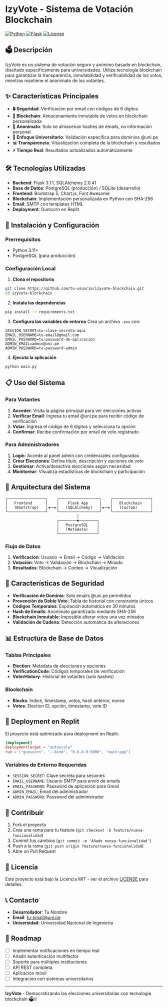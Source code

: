 
# IzyVote - Sistema de Votación Blockchain

[![Python](https://img.shields.io/badge/python-v3.11+-blue.svg)](https://www.python.org/downloads/)
[![Flask](https://img.shields.io/badge/flask-v3.1+-green.svg)](https://flask.palletsprojects.com/)
[![License](https://img.shields.io/badge/license-MIT-blue.svg)](LICENSE)

## 🗳️ Descripción

IzyVote es un sistema de votación seguro y anónimo basado en blockchain, diseñado específicamente para universidades. Utiliza tecnología blockchain para garantizar la transparencia, inmutabilidad y verificabilidad de los votos, mientras mantiene el anonimato de los votantes.

## ✨ Características Principales

- **🔒 Seguridad**: Verificación por email con códigos de 6 dígitos
- **🔗 Blockchain**: Almacenamiento inmutable de votos en blockchain personalizada
- **👤 Anonimato**: Solo se almacenan hashes de emails, no información personal
- **🏫 Enfoque Universitario**: Validación específica para dominios @uni.pe
- **📊 Transparencia**: Visualización completa de la blockchain y resultados
- **⚡ Tiempo Real**: Resultados actualizados automáticamente

## 🛠️ Tecnologías Utilizadas

- **Backend**: Flask 3.1.1, SQLAlchemy 2.0.41
- **Base de Datos**: PostgreSQL (producción) / SQLite (desarrollo)
- **Frontend**: Bootstrap 5, Chart.js, Font Awesome
- **Blockchain**: Implementación personalizada en Python con SHA-256
- **Email**: SMTP con templates HTML
- **Deployment**: Gunicorn en Replit

## 🚀 Instalación y Configuración

### Prerrequisitos

- Python 3.11+
- PostgreSQL (para producción)

### Configuración Local

1. **Clona el repositorio**
```bash
git clone https://github.com/tu-usuario/izyvote-blockchain.git
cd izyvote-blockchain
```

2. **Instala las dependencias**
```bash
pip install -r requirements.txt
```

3. **Configura las variables de entorno**
Crea un archivo `.env` con:
```env
SESSION_SECRET=tu-clave-secreta-aqui
EMAIL_USERNAME=tu-email@gmail.com
EMAIL_PASSWORD=tu-password-de-aplicacion
ADMIN_EMAIL=admin@uni.pe
ADMIN_PASSWORD=tu-password-admin
```

4. **Ejecuta la aplicación**
```bash
python main.py
```

## 📋 Uso del Sistema

### Para Votantes

1. **Acceder**: Visita la página principal para ver elecciones activas
2. **Verificar Email**: Ingresa tu email @uni.pe para recibir código de verificación
3. **Votar**: Ingresa el código de 6 dígitos y selecciona tu opción
4. **Confirmar**: Recibe confirmación por email de voto registrado

### Para Administradores

1. **Login**: Accede al panel admin con credenciales configuradas
2. **Crear Elecciones**: Define título, descripción y opciones de voto
3. **Gestionar**: Activa/desactiva elecciones según necesidad
4. **Monitorear**: Visualiza estadísticas de blockchain y participación

## 🔧 Arquitectura del Sistema

```
┌─────────────────┐    ┌──────────────────┐    ┌─────────────────┐
│   Frontend      │    │    Flask App     │    │   Blockchain    │
│   (Bootstrap)   │◄──►│   (SQLAlchemy)   │◄──►│   (Custom)      │
└─────────────────┘    └──────────────────┘    └─────────────────┘
                                │
                       ┌────────▼────────┐
                       │   PostgreSQL    │
                       │   (Metadata)    │
                       └─────────────────┘
```

### Flujo de Datos

1. **Verificación**: Usuario → Email → Código → Validación
2. **Votación**: Voto → Validación → Blockchain → Minado
3. **Resultados**: Blockchain → Conteo → Visualización

## 🔐 Características de Seguridad

- **Verificación de Dominio**: Solo emails @uni.pe permitidos
- **Prevención de Doble Voto**: Tabla de historial con constraints únicos
- **Códigos Temporales**: Expiración automática en 30 minutos
- **Hash de Emails**: Anonimato garantizado mediante SHA-256
- **Blockchain Inmutable**: Imposible alterar votos una vez minados
- **Validación de Cadena**: Detección automática de alteraciones

## 📊 Estructura de Base de Datos

### Tablas Principales

- **Election**: Metadata de elecciones y opciones
- **VerificationCode**: Códigos temporales de verificación
- **VoterHistory**: Historial de votantes (solo hashes)

### Blockchain

- **Blocks**: Índice, timestamp, votos, hash anterior, nonce
- **Votes**: Election ID, opción, timestamp, vote ID

## 🚀 Deployment en Replit

El proyecto está optimizado para deployment en Replit:

```toml
[deployment]
deploymentTarget = "autoscale"
run = ["gunicorn", "--bind", "0.0.0.0:5000", "main:app"]
```

### Variables de Entorno Requeridas

- `SESSION_SECRET`: Clave secreta para sesiones
- `EMAIL_USERNAME`: Usuario SMTP para envío de emails
- `EMAIL_PASSWORD`: Password de aplicación para Gmail
- `ADMIN_EMAIL`: Email del administrador
- `ADMIN_PASSWORD`: Password del administrador

## 🤝 Contribuir

1. Fork el proyecto
2. Crea una rama para tu feature (`git checkout -b feature/nueva-funcionalidad`)
3. Commit tus cambios (`git commit -m 'Añade nueva funcionalidad'`)
4. Push a la rama (`git push origin feature/nueva-funcionalidad`)
5. Abre un Pull Request

## 📝 Licencia

Este proyecto está bajo la Licencia MIT - ver el archivo [LICENSE](LICENSE) para detalles.

## 📞 Contacto

- **Desarrollador**: Tu Nombre
- **Email**: tu-email@uni.pe
- **Universidad**: Universidad Nacional de Ingeniería

## 🎯 Roadmap

- [ ] Implementar notificaciones en tiempo real
- [ ] Añadir autenticación multifactor
- [ ] Soporte para múltiples instituciones
- [ ] API REST completa
- [ ] Aplicación móvil
- [ ] Integración con sistemas universitarios

---

**IzyVote** - Democratizando las elecciones universitarias con tecnología blockchain 🗳️⛓️
